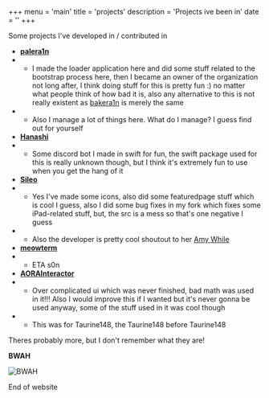 +++
menu = 'main'
title = 'projects'
description = 'Projects ive been in'
date = ''
+++

Some projects I've developed in / contributed in

* **[palera1n](https://github.com/palera1n)**
* * I made the loader application here and did some stuff related to the bootstrap process here, then I became an owner of the organization not long after, I think doing stuff for this is pretty fun :) no matter what people think of how bad it is, also any alternative to this is not really existent as [bakera1n](https://kok3shidoll.web.app/bakera1n.html) is merely the same
* * Also I manage a lot of things here. What do I manage? I guess find out for yourself
* **[Hanashi](https://github.com/ssalggnikool/hanashi)**
* * Some discord bot I made in swift for fun, the swift package used for this is really unknown though, but I think it's extremely fun to use when you get the hang of it
* **[Sileo](https://github.com/Sileo/Sileo)**
* * Yes I've made some icons, also did some featuredpage stuff which is cool I guess, also I did some bug fixes in my fork which fixes some iPad-related stuff, but, the src is a mess so that's one negative I guess
* * Also the developer is pretty cool shoutout to her [Amy While](https://github.com/elihwyma)
* **[meowterm]()**
* * ETA s0n
* **[AORAInteractor](https://github.com/ssalggnikool/AORAInteractor)**
* * Over complicated ui which was never finished, bad math was used in it!!! Also I would improve this if I wanted but it's never gonna be used anyway, some of the stuff used in it was cool though
* * This was for Taurine148, the Taurine148 before Taurine148

Theres probably more, but I don't remember what they are!


**BWAH**

![BWAH](../images/bwah-small.png)

End of website